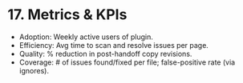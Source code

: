 # 17. Metrics & KPIs
- Adoption: Weekly active users of plugin.
- Efficiency: Avg time to scan and resolve issues per page.
- Quality: % reduction in post-handoff copy revisions.
- Coverage: # of issues found/fixed per file; false-positive rate (via ignores).
